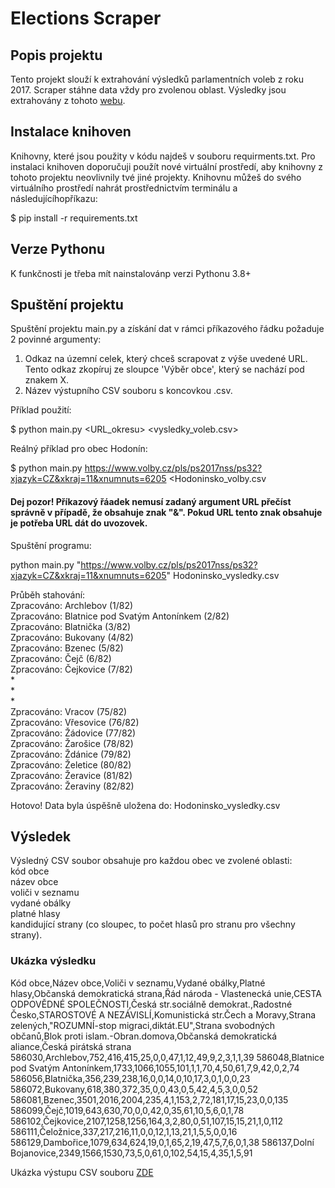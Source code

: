 
# Elections Scraper

## Popis projektu

Tento projekt slouží k extrahování výsledků parlamentních voleb z roku 2017. Scraper stáhne data vždy pro zvolenou oblast. Výsledky jsou extrahovány z tohoto [webu](https://www.volby.cz/pls/ps2017nss/ps32?xjazyk=CZ&xkraj=12&xnumnuts=7102).


## Instalace knihoven

Knihovny, které jsou použity v kódu najdeš v souboru requirments.txt. Pro instalaci knihoven doporučuji použít nové virtuální prostředí, aby knihovny z tohoto projektu neovlivnily tvé jiné projekty. Knihovnu můžeš do svého virtuálního prostředí nahrát prostřednictvím terminálu a následujícíhopříkazu:

$ pip install -r requirements.txt

## Verze Pythonu

K funkčnosti je třeba mít nainstalovánp verzi Pythonu 3.8+

## Spuštění projektu 

Spuštění projektu main.py a získání dat v rámci příkazového řádku požaduje 2 povinné argumenty:
1) Odkaz na územní celek, který chceš scrapovat z výše uvedené URL. Tento odkaz zkopíruj ze sloupce 'Výběr obce', který se nachází pod znakem X.
2) Název výstupního CSV souboru s koncovkou .csv.

Příklad použití:

$ python main.py <URL_okresu> <vysledky_voleb.csv>

Reálný příklad pro obec Hodonín:

$ python main.py https://www.volby.cz/pls/ps2017nss/ps32?xjazyk=CZ&xkraj=11&xnumnuts=6205 <Hodoninsko_volby.csv

#### Dej pozor! Příkazový řáadek nemusí zadaný argument URL přečíst správně v případě, že obsahuje znak "&". Pokud URL tento znak obsahuje je potřeba URL dát do uvozovek. 

Spuštění programu:

python main.py "https://www.volby.cz/pls/ps2017nss/ps32?xjazyk=CZ&xkraj=11&xnumnuts=6205" Hodoninsko_vysledky.csv

Průběh stahování:  
Zpracováno: Archlebov (1/82)  
Zpracováno: Blatnice pod Svatým Antonínkem (2/82)  
Zpracováno: Blatnička (3/82)  
Zpracováno: Bukovany (4/82)  
Zpracováno: Bzenec (5/82)  
Zpracováno: Čejč (6/82)  
Zpracováno: Čejkovice (7/82)  
*  
*  
*  
Zpracováno: Vracov (75/82)  
Zpracováno: Vřesovice (76/82)  
Zpracováno: Žádovice (77/82)  
Zpracováno: Žarošice (78/82)  
Zpracováno: Ždánice (79/82)  
Zpracováno: Želetice (80/82)  
Zpracováno: Žeravice (81/82)  
Zpracováno: Žeraviny (82/82)

Hotovo! Data byla úspěšně uložena do: Hodoninsko_vysledky.csv


## Výsledek
Výsledný CSV soubor obsahuje pro každou obec ve zvolené oblasti:  
kód obce  
název obce  
voliči v seznamu  
vydané obálky  
platné hlasy  
kandidující strany (co sloupec, to počet hlasů pro stranu pro všechny strany).

### Ukázka výsledku
Kód obce,Název obce,Voliči v seznamu,Vydané obálky,Platné hlasy,Občanská demokratická strana,Řád národa - Vlastenecká unie,CESTA ODPOVĚDNÉ SPOLEČNOSTI,Česká str.sociálně demokrat.,Radostné Česko,STAROSTOVÉ A NEZÁVISLÍ,Komunistická str.Čech a Moravy,Strana zelených,"ROZUMNÍ-stop migraci,diktát.EU",Strana svobodných občanů,Blok proti islam.-Obran.domova,Občanská demokratická aliance,Česká pirátská strana
586030,Archlebov,752,416,415,25,0,0,47,1,12,49,9,2,3,1,1,39
586048,Blatnice pod Svatým Antonínkem,1733,1066,1055,101,1,1,70,4,50,61,7,9,42,0,2,74
586056,Blatnička,356,239,238,16,0,0,14,0,10,17,3,0,1,0,0,23
586072,Bukovany,618,380,372,35,0,0,43,0,5,42,4,5,3,0,0,52
586081,Bzenec,3501,2016,2004,235,4,1,153,2,72,181,17,15,23,0,0,135
586099,Čejč,1019,643,630,70,0,0,42,0,35,61,10,5,6,0,1,78
586102,Čejkovice,2107,1258,1256,164,3,2,80,0,51,107,15,15,21,1,0,112
586111,Čeložnice,337,217,216,11,0,0,12,1,13,21,1,5,5,0,0,16
586129,Dambořice,1079,634,624,19,0,1,65,2,19,47,5,7,6,0,1,38
586137,Dolní Bojanovice,2349,1566,1530,73,5,0,61,0,102,54,15,4,35,1,5,91

Ukázka výstupu CSV souboru [ZDE](https://github.com/Zuziknows/3_projekt/blob/main/hodoninsko_vysledky.jpg)
